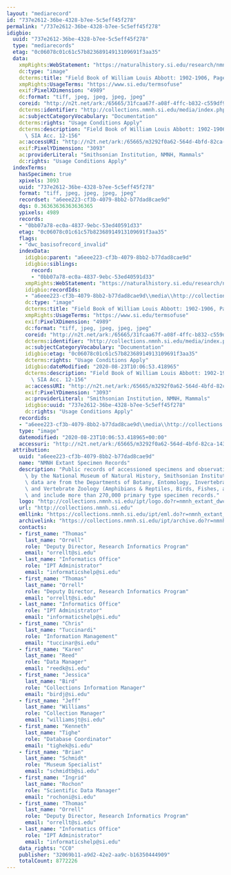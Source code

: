 ```yaml
---
layout: "mediarecord"
id: "737e2612-36be-4328-b7ee-5c5eff45f278"
permalink: "/737e2612-36be-4328-b7ee-5c5eff45f278"
idigbio:
  uuid: "737e2612-36be-4328-b7ee-5c5eff45f278"
  type: "mediarecords"
  etag: "0c06078c01c61c57b82368914913109691f3aa35"
  data:
    xmpRights:WebStatement: "https://naturalhistory.si.edu/research/nmnh-collections/museum-collections-policies"
    dc:type: "image"
    dcterms:title: "Field Book of William Louis Abbott: 1902-1906, Page 23"
    xmpRights:UsageTerms: "https://www.si.edu/termsofuse"
    exif:PixelXDimension: "4989"
    dc:format: "tiff, jpeg, jpeg, jpeg, jpeg"
    coreid: "http://n2t.net/ark:/65665/31fcaa67f-a08f-4ffc-b832-c559df960911"
    dcterms:identifier: "http://collections.nmnh.si.edu/media/index.php?irn=14887681"
    ac:subjectCategoryVocabulary: "Documentation"
    dcterms:rights: "Usage Conditions Apply"
    dcterms:description: "Field Book of William Louis Abbott: 1902-1906, Page 23.\
      \ SIA Acc. 12-156"
    ac:accessURI: "http://n2t.net/ark:/65665/m3292f0a62-564d-4bfd-82ca-143da7634073"
    exif:PixelYDimension: "3093"
    ac:providerLiteral: "Smithsonian Institution, NMNH, Mammals"
    dc:rights: "Usage Conditions Apply"
  indexTerms:
    hasSpecimen: true
    xpixels: 3093
    uuid: "737e2612-36be-4328-b7ee-5c5eff45f278"
    format: "tiff, jpeg, jpeg, jpeg, jpeg"
    recordset: "a6eee223-cf3b-4079-8bb2-b77dad8cae9d"
    dqs: 0.36363636363636365
    ypixels: 4989
    records:
    - "0bb07a78-ec0a-4837-9ebc-53ed40591d33"
    etag: "0c06078c01c61c57b82368914913109691f3aa35"
    flags:
    - "dwc_basisofrecord_invalid"
    indexData:
      idigbio:parent: "a6eee223-cf3b-4079-8bb2-b77dad8cae9d"
      idigbio:siblings:
        record:
        - "0bb07a78-ec0a-4837-9ebc-53ed40591d33"
      xmpRights:WebStatement: "https://naturalhistory.si.edu/research/nmnh-collections/museum-collections-policies"
      idigbio:recordIds:
      - "a6eee223-cf3b-4079-8bb2-b77dad8cae9d\\media\\http://collections.nmnh.si.edu/media/index.php?irn=14887681"
      dc:type: "image"
      dcterms:title: "Field Book of William Louis Abbott: 1902-1906, Page 23"
      xmpRights:UsageTerms: "https://www.si.edu/termsofuse"
      exif:PixelXDimension: "4989"
      dc:format: "tiff, jpeg, jpeg, jpeg, jpeg"
      coreid: "http://n2t.net/ark:/65665/31fcaa67f-a08f-4ffc-b832-c559df960911"
      dcterms:identifier: "http://collections.nmnh.si.edu/media/index.php?irn=14887681"
      ac:subjectCategoryVocabulary: "Documentation"
      idigbio:etag: "0c06078c01c61c57b82368914913109691f3aa35"
      dcterms:rights: "Usage Conditions Apply"
      idigbio:dateModified: "2020-08-23T10:06:53.418965"
      dcterms:description: "Field Book of William Louis Abbott: 1902-1906, Page 23.\
        \ SIA Acc. 12-156"
      ac:accessURI: "http://n2t.net/ark:/65665/m3292f0a62-564d-4bfd-82ca-143da7634073"
      exif:PixelYDimension: "3093"
      ac:providerLiteral: "Smithsonian Institution, NMNH, Mammals"
      idigbio:uuid: "737e2612-36be-4328-b7ee-5c5eff45f278"
      dc:rights: "Usage Conditions Apply"
    recordids:
    - "a6eee223-cf3b-4079-8bb2-b77dad8cae9d\\media\\http://collections.nmnh.si.edu/media/index.php?irn=14887681"
    type: "image"
    datemodified: "2020-08-23T10:06:53.418965+00:00"
    accessuri: "http://n2t.net/ark:/65665/m3292f0a62-564d-4bfd-82ca-143da7634073"
  attribution:
    uuid: "a6eee223-cf3b-4079-8bb2-b77dad8cae9d"
    name: "NMNH Extant Specimen Records"
    description: "Public records of accessioned specimens and observations curated\
      \ by the National Museum of Natural History, Smithsonian Institution. These\
      \ data are from the Departments of Botany, Entomology, Invertebrate Zoology\
      \ and Vertebrate Zoology (Amphibians & Reptiles, Birds, Fishes, and Mammals)\
      \ and include more than 270,000 primary type specimen records."
    logo: "http://collections.nmnh.si.edu/ipt/logo.do?r=nmnh_extant_dwc-a"
    url: "http://collections.nmnh.si.edu"
    emllink: "https://collections.nmnh.si.edu/ipt/eml.do?r=nmnh_extant_dwc-a"
    archivelink: "https://collections.nmnh.si.edu/ipt/archive.do?r=nmnh_extant_dwc-a"
    contacts:
    - first_name: "Thomas"
      last_name: "Orrell"
      role: "Deputy Director, Research Informatics Program"
      email: "orrellt@si.edu"
    - last_name: "Informatics Office"
      role: "IPT Administrator"
      email: "informaticshelp@si.edu"
    - first_name: "Thomas"
      last_name: "Orrell"
      role: "Deputy Director, Research Informatics Program"
      email: "orrellt@si.edu"
    - last_name: "Informatics Office"
      role: "IPT Administrator"
      email: "informaticshelp@si.edu"
    - first_name: "Chris"
      last_name: "Tuccinardi"
      role: "Information Management"
      email: "tuccinar@si.edu"
    - first_name: "Karen"
      last_name: "Reed"
      role: "Data Manager"
      email: "reedk@si.edu"
    - first_name: "Jessica"
      last_name: "Bird"
      role: "Collections Information Manager"
      email: "birdj@si.edu"
    - first_name: "Jeff"
      last_name: "Williams"
      role: "Collection Manager"
      email: "williamsjt@si.edu"
    - first_name: "Kenneth"
      last_name: "Tighe"
      role: "Database Coordinator"
      email: "tighek@si.edu"
    - first_name: "Brian"
      last_name: "Schmidt"
      role: "Museum Specialist"
      email: "schmidtb@si.edu"
    - first_name: "Ingrid"
      last_name: "Rochon"
      role: "Scientific Data Manager"
      email: "rochoni@si.edu"
    - first_name: "Thomas"
      last_name: "Orrell"
      role: "Deputy Director, Research Informatics Program"
      email: "orrellt@si.edu"
    - last_name: "Informatics Office"
      role: "IPT Administrator"
      email: "informaticshelp@si.edu"
    data_rights: "CC0"
    publisher: "32069b11-a9d2-42e2-aa9c-b16350444909"
    totalCount: 8772226
---
```

